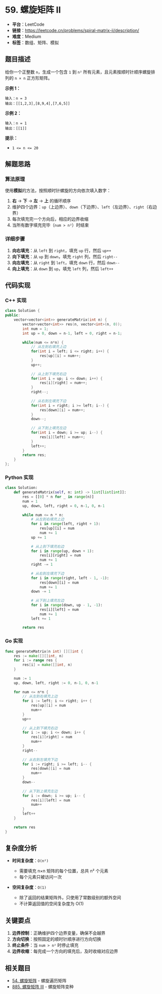 # 59. 螺旋矩阵 II

- **平台**：LeetCode
- **链接**：https://leetcode.cn/problems/spiral-matrix-ii/description/
- **难度**：Medium
- **标签**：数组、矩阵、模拟

## 题目描述

给你一个正整数 `n`，生成一个包含 `1` 到 `n²` 所有元素，且元素按顺时针顺序螺旋排列的 `n × n` 正方形矩阵。

**示例 1：**
```
输入：n = 3
输出：[[1,2,3],[8,9,4],[7,6,5]]
```

**示例 2：**
```
输入：n = 1
输出：[[1]]
```

**提示：**
- `1 <= n <= 20`

## 解题思路

### 算法原理
使用**模拟**的方法，按照顺时针螺旋的方向依次填入数字：
1. **右** → **下** → **左** → **上** 的循环顺序
2. 维护四个边界：`up`（上边界）、`down`（下边界）、`left`（左边界）、`right`（右边界）
3. 每次填充完一个方向后，相应的边界收缩
4. 当所有数字填充完毕（`num > n²`）时结束

### 详细步骤
1. **向右填充**：从 `left` 到 `right`，填充 `up` 行，然后 `up++`
2. **向下填充**：从 `up` 到 `down`，填充 `right` 列，然后 `right--`
3. **向左填充**：从 `right` 到 `left`，填充 `down` 行，然后 `down--`
4. **向上填充**：从 `down` 到 `up`，填充 `left` 列，然后 `left++`

## 代码实现

### C++ 实现
```cpp
class Solution {
public:
    vector<vector<int>> generateMatrix(int n) {
        vector<vector<int>> res(n, vector<int>(n, 0));
        int num = 1;
        int up = 0, down = n-1, left = 0, right = n-1;
        
        while(num <= n*n) {
            // 从左到右填充上边
            for(int i = left; i <= right; i++) {
                res[up][i] = num++;
            }
            up++;
            
            // 从上到下填充右边
            for(int i = up; i <= down; i++) {
                res[i][right] = num++;
            }
            right--;
            
            // 从右到左填充下边
            for(int i = right; i >= left; i--) {
                res[down][i] = num++;
            }
            down--;
            
            // 从下到上填充左边
            for(int i = down; i >= up; i--) {
                res[i][left] = num++;
            }
            left++;
        }
        return res;
    }
};
```

### Python 实现
```python
class Solution:
    def generateMatrix(self, n: int) -> list[list[int]]:
        res = [[0] * n for _ in range(n)]
        num = 1
        up, down, left, right = 0, n-1, 0, n-1
        
        while num <= n * n:
            # 从左到右填充上边
            for i in range(left, right + 1):
                res[up][i] = num
                num += 1
            up += 1
            
            # 从上到下填充右边
            for i in range(up, down + 1):
                res[i][right] = num
                num += 1
            right -= 1
            
            # 从右到左填充下边
            for i in range(right, left - 1, -1):
                res[down][i] = num
                num += 1
            down -= 1
            
            # 从下到上填充左边
            for i in range(down, up - 1, -1):
                res[i][left] = num
                num += 1
            left += 1
        
        return res
```

### Go 实现
```go
func generateMatrix(n int) [][]int {
    res := make([][]int, n)
    for i := range res {
        res[i] = make([]int, n)
    }
    
    num := 1
    up, down, left, right := 0, n-1, 0, n-1
    
    for num <= n*n {
        // 从左到右填充上边
        for i := left; i <= right; i++ {
            res[up][i] = num
            num++
        }
        up++
        
        // 从上到下填充右边
        for i := up; i <= down; i++ {
            res[i][right] = num
            num++
        }
        right--
        
        // 从右到左填充下边
        for i := right; i >= left; i-- {
            res[down][i] = num
            num++
        }
        down--
        
        // 从下到上填充左边
        for i := down; i >= up; i-- {
            res[i][left] = num
            num++
        }
        left++
    }
    
    return res
}
```

## 复杂度分析

- **时间复杂度**：`O(n²)`
  - 需要填充 n×n 矩阵的每个位置，总共 n² 个元素
  - 每个元素只被访问一次

- **空间复杂度**：`O(1)`
  - 除了返回的结果矩阵外，只使用了常数级别的额外空间
  - 不计算返回值的空间复杂度为 O(1)

## 关键要点

1. **边界控制**：正确维护四个边界变量，确保不会越界
2. **方向切换**：按照固定的顺时针顺序进行方向切换
3. **终止条件**：当 `num > n²` 时停止填充
4. **边界收缩**：每完成一个方向的填充后，及时收缩对应边界

## 相关题目

- [54. 螺旋矩阵](https://leetcode.cn/problems/spiral-matrix/) - 螺旋遍历矩阵
- [885. 螺旋矩阵 III](https://leetcode.cn/problems/spiral-matrix-iii/) - 螺旋矩阵变种